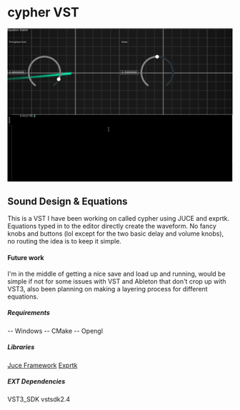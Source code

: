 # cypher VST

![Alt Text](cypher_demo.gif)

## Sound Design & Equations
This is a VST I have been working on called cypher using JUCE and exprtk.
Equations typed in to the editor directly create the waveform.
No fancy knobs and buttons (lol except for the two basic delay and volume knobs), no routing the idea is to keep it simple.

#### Future work
I'm in the middle of getting a nice save and load up and running, would be simple if not for some issues with VST and Ableton that don't crop up with VST3, also been planning on making a layering process for different equations.

##### Requirements
-- Windows
-- CMake
-- Opengl

##### Libraries
[Juce Framework](https://github.com/juce-framework/JUCE)
[Exprtk]( https://github.com/ArashPartow/exprtk)

##### EXT Dependencies
 VST3_SDK
 vstsdk2.4
